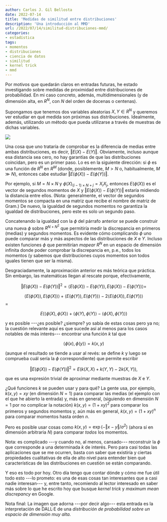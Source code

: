```yaml
---
author: Carlos J. Gil Bellosta
date: 2022-07-14
title: 'Medidas de similitud entre distribuciones'
description: 'Una introducción al MMD'
url: /2022/07/14/similitud-distribuciones-mmd/
categories:
- estadística
tags:
- momentos
- distribuciones
- ciencia de datos
- similitud
- kernel trick
- mmd
---
```


Por motivos que quedarán claros en entradas futuras, he estado investigando sobre medidas de proximidad entre distribuciones de probabilidad. En mi caso concreto, además, multidimensionales (y de dimensión alta, en $R^N$, con $N$ del orden de docenas o centenas).

Supongamos que tenemos dos variables aleatorias $X, Y \in R^N$ y queremos ver estudiar en qué medida son próximas sus distribuciones. Idealmente, además, utilizando un método que pueda utilizarse a través de muestras de dichas variables.

![](/wp-uploads/2022/07/high_dimensiona_distribution.png)

Una cosa que uno trataría de comprobar es la diferencia de medias entre ambas distribuciones, es decir, $\Vert E(X) - E(Y) \Vert$. Obviamente, incluso aunque esa distancia sea cero, no hay garantías de que las distribuciones coincidan, pero es un primer paso. Lo es en la siguiente dirección: si $\phi$ es una función de $R^N$ en $R^M$ (donde, posiblemente, $M > N$ o, habitualmente, $M \gg N$), entonces cabe estudiar $\Vert E(\phi(X)) - E(\phi(Y)) \Vert$.

Por ejemplo, si $M = N \times N$ y $\phi(X)_{(i-1) \times N + j} = X_i X_j$, entonces $E(\phi(X))$ es el vector de segundos momentos de $X$ y $\Vert E(\phi(X)) - E(\phi(Y)) \Vert$ estaría midiendo la distancia entre ellos. (Nota: generalmente, el vector de segundos momentos se compacta en una matriz que recibe el nombre de matriz de Gram.) De nuevo, la igualdad de segundos momentos no garantiza la igualdad de distribuciones, pero este es solo un segundo paso.

Concatenando la igualdad con la $\phi$ del párrafo anterior se puede construir una nueva $\phi$ sobre $R^{N + N^2}$ que permitiría medir la discrepancia en primeros (medias) y segundos momentos. Es evidente cómo complicando $\phi$ uno puede comparar más y más aspectos de las distribuciones de $X$ e $Y$. Incluso existen funciones $\phi$ que permitirían _mapear_ $R^N$ en un espacio de dimensión infinita donde poder comprobar la discrepancia en, p.e., todos los momentos (y sabemos que distribuciones cuyos momentos son todos iguales tienen que ser la misma).

Desgraciadamente, la aproximación anterior es más teórica que práctica. Sin embargo, las matemáticas llegan al rescate porque, efectivamente,

$$\Vert E(\phi(X)) - E(\phi(Y)) \Vert^2 = \langle E(\phi(X)) - E(\phi(Y)), E(\phi(X)) - E(\phi(Y))\rangle =$$

$$\langle E(\phi(X)),  E(\phi(X)) \rangle + \langle E(\phi(Y)), E(\phi(Y))\rangle - 2 \langle E(\phi(X)), E(\phi(Y))\rangle$$ =

$$E\left( \langle \phi(X),  \phi(X) \rangle + \langle \phi(Y), \phi(Y)\rangle - \langle \phi(X), \phi(Y)\rangle \right)$$

y es posible ---¿es posible? ¿siempre? yo sabía de estas cosas pero ya no; la cuestión relevante aquí es que sucede así al menos para los casos notables de más interés--- encontrar una función $k$ tal que

$$\langle \phi(x), \phi(y) \rangle = k(x,y)$$

(aunque el resultado se tiende a usar al revés: se define $k$ y luego se comprueba cuál sería la $\phi$ correspondiente) que permite escribir

$$\Vert E(\phi(X)) - E(\phi(Y)) \Vert^2 = E\left( k(X, X) + k(Y, Y) -2 k(X, Y) \right),$$

que es una expresión trivial de aproximar mediante muestras de $X$ e $Y$.

¿Qué funciones $k$ se pueden usar y para qué? La gente usa, por ejemplo, $k(x, y) = xy$ (en dimensión $N =1$) para comparar las medias (el ejemplo con el que he abierto la entrada) y, más en general, (siguiendo en dimensión $N = 1$ por no complicar la notación) $k(x, y) = (1 + xy)^2$ para comparar los primeros y segundos momentos y, aún más en general, $k(x, y) = (1 + xy)^n$ para comparar momentos hasta orden $n$.

Pero es posible usar cosas como $k(x,y) = \exp(- \Vert x - y\Vert / \sigma^2)$ (ahora sí en dimensión arbitraria $N$) para comparar _todos_ los momentos.

Nota: es complicado ---y cuando no, al menos, cansado--- reconstruir la $\phi$ que corresponde a una determinada $k$ de interés. Pero para casi todas las aplicaciones que se me ocurren, basta con saber que existiría y ciertas propiedades cualitativas de ella de alto nivel para entender bien qué características de las distribuciones en cuestión se están comparando.

Y eso es todo por hoy. Otro día tengo que contar dónde y cómo me fue útil todo esto ---lo prometo: es una de esas cosas tan interesantes que a casi nadie interesan--- y, entre tanto, recomiendo al lector interesado en saber más sobre lo que he escrito hoy que busque _kernel trick_ y _maximum mean discrepancy_ en Google.

Nota final: La imagen que adorna ---por decir algo--- esta entrada es la interpretación de DALL·E de una _distribución de probabilidad sobre un espacio de dimensión muy alta_.